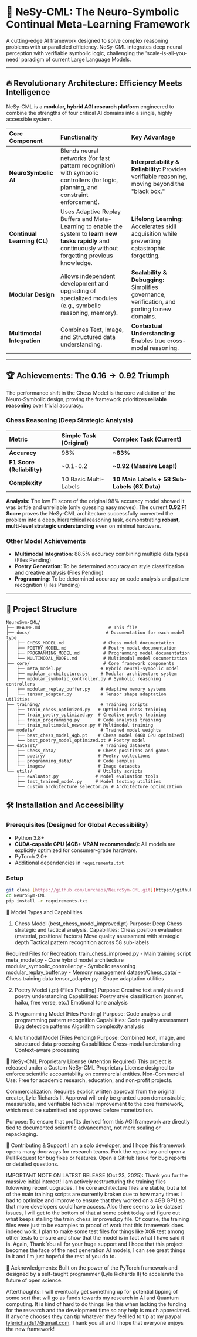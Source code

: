 # 🚀 NeSy-CML: The Neuro-Symbolic Continual Meta-Learning Framework

A cutting-edge AI framework designed to solve complex reasoning problems with unparalleled efficiency. NeSy-CML integrates deep neural perception with verifiable symbolic logic, challenging the 'scale-is-all-you-need' paradigm of current Large Language Models.

---

## 🔥 Revolutionary Architecture: Efficiency Meets Intelligence

NeSy-CML is a **modular, hybrid AGI research platform** engineered to combine the strengths of four critical AI domains into a single, highly accessible system.

| Core Component | Functionality | Key Advantage |
| :--- | :--- | :--- |
| **NeuroSymbolic AI** | Blends neural networks (for fast pattern recognition) with symbolic controllers (for logic, planning, and constraint enforcement). | **Interpretability & Reliability:** Provides verifiable reasoning, moving beyond the "black box." |
| **Continual Learning (CL)** | Uses Adaptive Replay Buffers and Meta-Learning to enable the system to **learn new tasks rapidly** and continuously without forgetting previous knowledge. | **Lifelong Learning:** Accelerates skill acquisition while preventing catastrophic forgetting. |
| **Modular Design** | Allows independent development and upgrading of specialized modules (e.g., symbolic reasoning, memory). | **Scalability & Debugging:** Simplifies governance, verification, and porting to new domains. |
| **Multimodal Integration** | Combines Text, Image, and Structured data understanding. | **Contextual Understanding:** Enables true cross-modal reasoning. |

---

## 🏆 Achievements: The $0.16 \rightarrow 0.92$ Triumph

The performance shift in the Chess Model is the core validation of the Neuro-Symbolic design, proving the framework prioritizes **reliable reasoning** over trivial accuracy.

### Chess Reasoning (Deep Strategic Analysis)

| Metric | Simple Task (Original) | Complex Task (Current) |
| :--- | :--- | :--- |
| **Accuracy** | $\text{98\%}$ | **$\text{\textasciitilde} 83\%$** |
| **F1 Score (Reliability)** | $\text{\textasciitilde} 0.1 \text{-} 0.2$ | **$\text{\textasciitilde} 0.92$ (Massive Leap!)** |
| **Complexity** | 10 Basic Multi-Labels | **10 Main Labels + 58 Sub-Labels ($\text{6X}$ Data)** |

**Analysis:** The low F1 score of the original 98% accuracy model showed it was brittle and unreliable (only guessing easy moves). The current **$0.92$ F1 Score** proves the NeSy-CML architecture successfully converted the problem into a deep, hierarchical reasoning task, demonstrating **robust, multi-level strategic understanding** even on minimal hardware.

### Other Model Achievements

* **Multimodal Integration**: 88.5% accuracy combining multiple data types (Files Pending)
* **Poetry Generation**: To be determined accuracy on style classification and creative analysis (Files Pending)
* **Programming**: To be determined accuracy on code analysis and pattern recognition (Files Pending)

---

## 📁 Project Structure

```
NeuroSym-CML/
├── README.md                          # This file
├── docs/                             # Documentation for each model type
│   ├── CHESS_MODEL.md               # Chess model documentation
│   ├── POETRY_MODEL.md              # Poetry model documentation
│   ├── PROGRAMMING_MODEL.md         # Programming model documentation
│   └── MULTIMODAL_MODEL.md          # Multimodal model documentation
├── core/                            # Core framework components
│   ├── meta_model.py               # Hybrid neural-symbolic model
│   ├── modular_architecture.py     # Modular architecture system
│   ├── modular_symbolic_controller.py # Symbolic reasoning controllers
│   ├── modular_replay_buffer.py    # Adaptive memory systems
│   └── tensor_adapter.py           # Tensor shape adaptation utilities
├── training/                       # Training scripts
│   ├── train_chess_optimized.py   # Optimized chess training
│   ├── train_poetry_optimized.py  # Creative poetry training
│   ├── train_programming.py       # Code analysis training
│   └── train_multimodal_newson.py # Multimodal training
├── models/                         # Trained model weights
│   ├── best_chess_model_4gb.pt    # Chess model (4GB GPU optimized)
│   └── best_poetry_model_optimized.pt # Poetry model
├── dataset/                        # Training datasets
│   ├── Chess_data/                # Chess positions and games
│   ├── poetry/                    # Poetry collections
│   ├── programming_data/          # Code samples
│   └── images/                    # Image datasets
└── utils/                         # Utility scripts
    ├── evaluator.py              # Model evaluation tools
    ├── test_trained_model.py     # Model testing utilities
    └── custom_architecture_selector.py # Architecture optimization
```

## 🛠️ Installation and Accessibility

### Prerequisites (Designed for Global Accessibility)

* Python 3.8+
* **CUDA-capable GPU ($\text{4GB+}$ VRAM recommended):** All models are explicitly optimized for consumer-grade hardware.
* PyTorch 2.0+
* Additional dependencies in `requirements.txt`

### Setup

```bash
git clone [https://github.com/Lnrchaos/NeuroSym-CML.git](https://github.com/Lnrchaos/NeuroSym-CML.git)
cd NeuroSym-CML
pip install -r requirements.txt
```


🎯 Model Types and Capabilities
1. Chess Model (best_chess_model_improved.pt)
Purpose: Deep Chess strategic and tactical analysis.
Capabilities:
Chess position evaluation (material, positional factors)
Move quality assessment with strategic depth
Tactical pattern recognition across 58 sub-labels


Required Files for Recreation:
train_chess_improved.py - Main training script
meta_model.py - Core hybrid model architecture
modular_symbolic_controller.py - Symbolic reasoning
modular_replay_buffer.py - Memory management
dataset/Chess_data/ - Chess training data
tensor_adapter.py - Shape adaptation utilities


2. Poetry Model (.pt) (Files Pending)
Purpose: Creative text analysis and poetry understanding
Capabilities:
Poetry style classification (sonnet, haiku, free verse, etc.)
Emotional tone analysis

4. Programming Model (Files Pending)
Purpose: Code analysis and programming pattern recognition
Capabilities:
Code quality assessment
Bug detection patterns
Algorithm complexity analysis

5. Multimodal Model (Files Pending)
Purpose: Combined text, image, and structured data processing
Capabilities:
Cross-modal understanding
Context-aware processing

📄 NeSy-CML Proprietary License (Attention Required)
This project is released under a Custom NeSy-CML Proprietary License designed to enforce scientific accountability on commercial entities.
Non-Commercial Use: Free for academic research, education, and non-profit projects.

Commercialization: Requires explicit written approval from the original creator, Lyle Richards II. Approval will only be granted upon demonstrable, measurable, and verifiable technical improvement to the core framework, which must be submitted and approved before monetization.

Purpose: To ensure that profits derived from this AGI framework are directly tied to documented scientific advancement, not mere scaling or repackaging.

🤝 Contributing & Support
I am a solo developer, and I hope this framework opens many doorways for research teams.
Fork the repository and open a Pull Request for bug fixes or features.
Open a GitHub Issue for bug reports or detailed questions.

IMPORTANT NOTE ON LATEST RELEASE (Oct 23, 2025): Thank you for the massive initial interest!
I am actively restructuring the training files folowwing recent upgrades. The core 
architecture files are stable, but a lot of the main training scripts are currently broken
due to how many times I had to optimize and improve to ensure that they worked on a 
4GB GPU so that more developers could have access. Also there seems to be dataset issues,
I will get to the bottom of that at some point today and figure out what keeps stalling
the train_chess_improved.py file. Of course, the training files were just to be examples 
to prooof of work that this framework does indeed work. I plan to make some test files 
for things like XOR test among other tests to ensure and show that the model is in fact
what I have said it is. Again, Thank You all for your huge support and I hope that this 
project becomes the face of the next generation AI models, I can see great things in it 
and I'm just hopeful the rest of you do to.

🙏 Acknowledgments: Built on the power of the PyTorch framework and designed by a self-taught programmer (Lyle Richards II) to accelerate the future of open science.

Afterthoughts: I will eventually get something up for potential tipping of some sort that will go as funds towards my research in AI and Quantum computing. It is kind of hard to do things like this when lacking the funding for the research and the development time so any help is much appreciated. If anyone chooses they can tip whatever they feel led to tip at my paypal lylerichards17@gmail.com. Thank you all and I hope that everyone enjoys the new framework!

